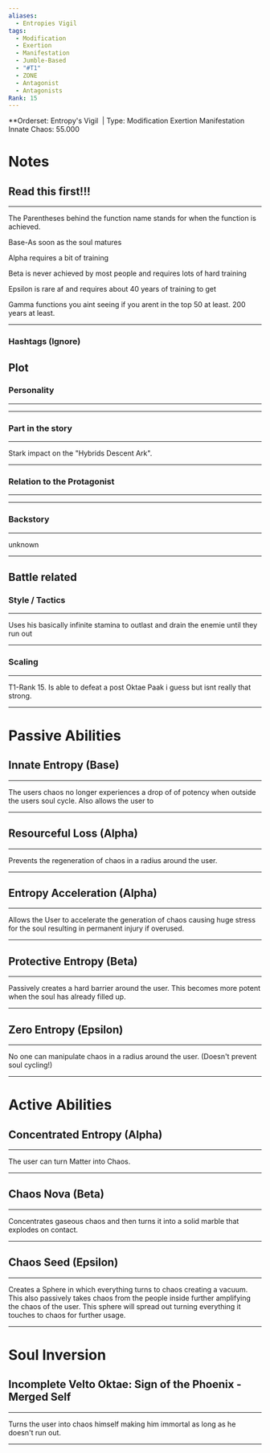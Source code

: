 ```yaml
---
aliases:
  - Entropies Vigil
tags:
  - Modification
  - Exertion
  - Manifestation
  - Jumble-Based
  - "#T1"
  - ZONE
  - Antagonist
  - Antagonists
Rank: 15
---
```

**Orderset: Entropy's Vigil  | Type: Modification Exertion Manifestation 
Innate Chaos: 55.000

  

# Notes

## Read this first!!!

___
The Parentheses behind the function name stands for when the function is achieved.

Base-As soon as the soul matures

Alpha requires a bit of training 

Beta is never achieved by most people and requires lots of hard training

Epsilon is rare af and requires about 40 years of training to get

Gamma functions you aint seeing if you arent in the top 50 at least. 200 years at least.
___
### Hashtags (Ignore)

  

  

## Plot
### Personality
___

___
### Part in the story
___
Stark impact on the "Hybrids Descent Ark".
___

### Relation to the Protagonist
___

___
### Backstory
___
unknown
___

## Battle related
### Style / Tactics

___
Uses his basically infinite stamina to outlast and drain the enemie until they run out

___
### Scaling 
___
T1-Rank 15. Is able to defeat a post Oktae Paak i guess but isnt really that strong.
___

# Passive Abilities

## Innate Entropy (Base) 
___
The users chaos no longer experiences a drop of of potency when outside the users soul cycle. 
Also allows the user to
___
## Resourceful Loss (Alpha)
___
Prevents the regeneration of chaos in a radius around the user.
___
## Entropy Acceleration (Alpha)
___
Allows the User to accelerate the generation of chaos causing huge stress for the soul resulting in permanent injury if overused.
___
## Protective Entropy (Beta)
___
Passively creates a hard barrier around the user. This becomes more potent when the soul has already filled up.
___
## Zero Entropy (Epsilon)
___
No one can manipulate chaos in a radius around the user. (Doesn't prevent soul cycling!)
___

# Active Abilities

## Concentrated Entropy (Alpha)
___
The user can turn Matter into Chaos.
______________________________________________________________________
## Chaos Nova (Beta)
___
Concentrates gaseous chaos and then turns it into a solid marble that explodes on contact.
___
## Chaos Seed (Epsilon)
___
Creates a Sphere in which everything turns to chaos creating a vacuum. This also passively takes chaos from the people inside further amplifying the chaos of the user.
This sphere will spread out turning everything it touches to chaos for further usage.
___

# Soul Inversion

## Incomplete Velto Oktae: Sign of the Phoenix - Merged Self
___
Turns the user into chaos himself making him immortal as long as he doesn't run out.
___